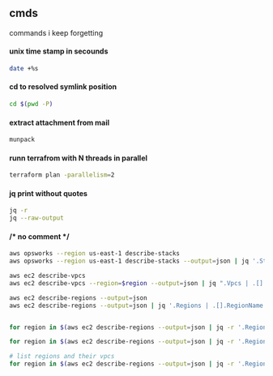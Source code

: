 ## cmds
commands i keep forgetting

#### unix time stamp in secounds
``` sh
date +%s
```
#### cd to resolved symlink position
``` sh
cd $(pwd -P)
```

#### extract attachment from mail
```sh
munpack
```

#### runn terrafrom with N threads in parallel
``` sh
terraform plan -parallelism=2
```

#### jq print without quotes
```sh
jq -r
jq --raw-output
```


#### /* no comment */
``` sh
aws opsworks --region us-east-1 describe-stacks
aws opsworks --region us-east-1 describe-stacks --output=json | jq '.Stacks | .[].Arn '

aws ec2 describe-vpcs
aws ec2 describe-vpcs --region=$region --output=json | jq ".Vpcs | .[].VpcId "

aws ec2 describe-regions --output=json
aws ec2 describe-regions --output=json | jq '.Regions | .[].RegionName '


for region in $(aws ec2 describe-regions --output=json | jq -r '.Regions | .[].RegionName ' ); do  aws ec2 describe-vpcs --region=$region --output=json ; done

for region in $(aws ec2 describe-regions --output=json | jq -r '.Regions | .[].RegionName ' ); do  aws ec2 describe-vpcs --region=$region --output=json | jq ".Vpcs | .[].VpcId "  ; done

# list regions and their vpcs
for region in $(aws ec2 describe-regions --output=json | jq -r '.Regions | .[].RegionName ' ); do echo; echo region: $region;  aws ec2 describe-vpcs --region=$region --output=json | jq ".Vpcs | .[].VpcId "  ; done

```



